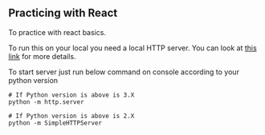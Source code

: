 ## Practicing with React

To practice with react basics.

To run this on your local you need a local HTTP server. You can look at [this link](https://developer.mozilla.org/en-US/docs/Learn/Common_questions/set_up_a_local_testing_server#Running_a_simple_local_HTTP_server) for more details.

To start server just run below command on console according to your python version

```
# If Python version is above is 3.X
python -m http.server

# If Python version is above is 2.X
python -m SimpleHTTPServer
```